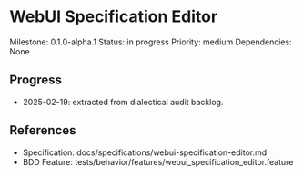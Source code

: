 # WebUI Specification Editor
Milestone: 0.1.0-alpha.1
Status: in progress
Priority: medium
Dependencies: None

## Progress
- 2025-02-19: extracted from dialectical audit backlog.

## References
- Specification: docs/specifications/webui-specification-editor.md
- BDD Feature: tests/behavior/features/webui_specification_editor.feature
